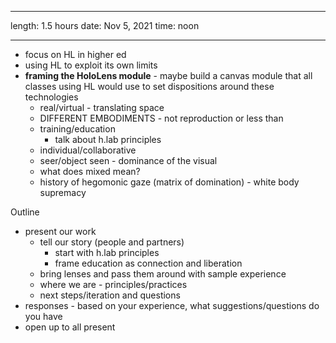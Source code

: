---------
length: 1.5 hours
date: Nov 5, 2021
time: noon 


---------

* focus on HL in higher ed
* using HL to exploit its own limits
* __framing the HoloLens module__ - maybe build a canvas module that all classes using HL would use to set dispositions around these technologies
  * real/virtual - translating space
  * DIFFERENT EMBODIMENTS - not reproduction or less than
  * training/education
    * talk about h.lab principles
  * individual/collaborative
  * seer/object seen - dominance of the visual
  * what does mixed mean?
  * history of hegomonic gaze (matrix of domination) - white body supremacy
  
Outline
* present our work
  * tell our story (people and partners)
    * start with h.lab principles
    * frame education as connection and liberation
  * bring lenses and pass them around with sample experience
  * where we are - principles/practices
  * next steps/iteration and questions
* responses - based on your experience, what suggestions/questions do you have
* open up to all present